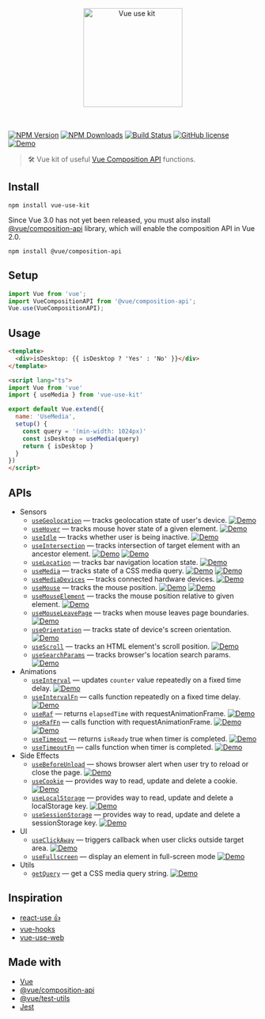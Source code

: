 <p align="center">
  <br>
  <br>
  <a href="https://github.com/microcipcip/vue-use-kit">
    <img 
      src="https://raw.githubusercontent.com/microcipcip/vue-use-kit/master/public/branding/logo.png" 
      alt="Vue use kit" 
      width="200" 
    />
  </a>
  <br>
  <br>
  <br>
</p>

[![NPM Version](https://img.shields.io/npm/v/vue-use-kit.svg)](https://www.npmjs.com/package/vue-use-kit) [![NPM Downloads](https://img.shields.io/npm/dm/vue-use-kit.svg)](https://www.npmjs.com/package/vue-use-kit) [![Build Status](https://img.shields.io/travis/microcipcip/vue-use-kit/master.svg)](https://travis-ci.org/microcipcip/vue-use-kit) [![GitHub license](https://img.shields.io/github/license/microcipcip/vue-use-kit?style=flat-square)](https://github.com/microcipcip/vue-use-kit/blob/master/LICENSE)
[![Demo](https://img.shields.io/badge/demos-🚀-yellow.svg)](https://microcipcip.github.io/vue-use-kit/)

> 🛠️ Vue kit of useful [Vue Composition API](https://vue-composition-api-rfc.netlify.com) functions.</em>

## Install

```shell script
npm install vue-use-kit
```

Since Vue 3.0 has not yet been released, you must also install [@vue/composition-api](https://github.com/vuejs/composition-api) library, which will enable the composition API in Vue 2.0.

```shell script
npm install @vue/composition-api
```

## Setup

```js
import Vue from 'vue';
import VueCompositionAPI from '@vue/composition-api';
Vue.use(VueCompositionAPI);
```

## Usage

```html
<template>
  <div>isDesktop: {{ isDesktop ? 'Yes' : 'No' }}</div>
</template>

<script lang="ts">
import Vue from 'vue'
import { useMedia } from 'vue-use-kit'

export default Vue.extend({
  name: 'UseMedia',
  setup() {
    const query = '(min-width: 1024px)'
    const isDesktop = useMedia(query)
    return { isDesktop }
  }
})
</script>
```

## APIs

- Sensors
  - [`useGeolocation`](./src/functions/useGeolocation/stories/useGeolocation.md) &mdash; tracks geolocation state of user's device.
    [![Demo](https://img.shields.io/badge/demo-🚀-yellow.svg)](https://microcipcip.github.io/vue-use-kit/?path=/story/sensors-usegeolocation--demo)
  - [`useHover`](./src/functions/useHover/stories/useHover.md) &mdash; tracks mouse hover state of a given element.
    [![Demo](https://img.shields.io/badge/demo-🚀-yellow.svg)](https://microcipcip.github.io/vue-use-kit/?path=/story/sensors-usehover--demo)
  - [`useIdle`](./src/functions/useIdle/stories/useIdle.md) &mdash; tracks whether user is being inactive.
    [![Demo](https://img.shields.io/badge/demo-🚀-yellow.svg)](https://microcipcip.github.io/vue-use-kit/?path=/story/sensors-useidle--demo)
  - [`useIntersection`](./src/functions/useIntersection/stories/useIntersection.md) &mdash; tracks intersection of target element with an ancestor element.
    [![Demo](https://img.shields.io/badge/demo-🚀-yellow.svg)](https://microcipcip.github.io/vue-use-kit/?path=/story/sensors-useintersection--demo)
    [![Demo](https://img.shields.io/badge/advanced_demo-🚀-yellow.svg)](https://microcipcip.github.io/vue-use-kit/?path=/story/sensors-useintersection--advanced-demo)
  - [`useLocation`](./src/functions/useLocation/stories/useLocation.md) &mdash; tracks bar navigation location state.
    [![Demo](https://img.shields.io/badge/demo-🚀-yellow.svg)](https://microcipcip.github.io/vue-use-kit/?path=/story/sensors-uselocation--demo)
  - [`useMedia`](./src/functions/useMedia/stories/useMedia.md) &mdash; tracks state of a CSS media query.
    [![Demo](https://img.shields.io/badge/demo-🚀-yellow.svg)](https://microcipcip.github.io/vue-use-kit/?path=/story/sensors-usemedia--demo)
    [![Demo](https://img.shields.io/badge/advanced_demo-🚀-yellow.svg)](https://microcipcip.github.io/vue-use-kit/?path=/story/sensors-usemedia--advanced-demo)
  - [`useMediaDevices`](./src/functions/useMediaDevices/stories/useMediaDevices.md) &mdash; tracks connected hardware devices.
    [![Demo](https://img.shields.io/badge/demo-🚀-yellow.svg)](https://microcipcip.github.io/vue-use-kit/?path=/story/sensors-usemediadevices--demo)
  - [`useMouse`](./src/functions/useMouse/stories/useMouse.md) &mdash; tracks the mouse position.
    [![Demo](https://img.shields.io/badge/demo-🚀-yellow.svg)](https://microcipcip.github.io/vue-use-kit/?path=/story/sensors-usemouse--demo)
    [![Demo](https://img.shields.io/badge/advanced_demo-🚀-yellow.svg)](https://microcipcip.github.io/vue-use-kit/?path=/story/sensors-usemouse--advanced-demo)
  - [`useMouseElement`](./src/functions/useMouseElement/stories/useMouseElement.md) &mdash; tracks the mouse position relative to given element.
    [![Demo](https://img.shields.io/badge/demo-🚀-yellow.svg)](https://microcipcip.github.io/vue-use-kit/?path=/story/sensors-usemouseelement--demo)
  - [`useMouseLeavePage`](./src/functions/useMouseLeavePage/stories/useMouseLeavePage.md) &mdash; tracks when mouse leaves page boundaries.
    [![Demo](https://img.shields.io/badge/demo-🚀-yellow.svg)](https://microcipcip.github.io/vue-use-kit/?path=/story/sensors-usemouseleavepage--demo)
  - [`useOrientation`](./src/functions/useOrientation/stories/useOrientation.md) &mdash; tracks state of device's screen orientation.
    [![Demo](https://img.shields.io/badge/demo-🚀-yellow.svg)](https://microcipcip.github.io/vue-use-kit/?path=/story/sensors-useorientation--demo)
  - [`useScroll`](./src/functions/useScroll/stories/useScroll.md) &mdash; tracks an HTML element's scroll position.
    [![Demo](https://img.shields.io/badge/demo-🚀-yellow.svg)](https://microcipcip.github.io/vue-use-kit/?path=/story/sensors-usescroll--demo)
  - [`useSearchParams`](./src/functions/useSearchParams/stories/useSearchParams.md) &mdash; tracks browser's location search params.
    [![Demo](https://img.shields.io/badge/demo-🚀-yellow.svg)](https://microcipcip.github.io/vue-use-kit/?path=/story/sensors-usesearchparams--demo)
- Animations
  - [`useInterval`](./src/functions/useInterval/stories/useInterval.md) &mdash; updates `counter` value repeatedly on a fixed time delay.
    [![Demo](https://img.shields.io/badge/demo-🚀-yellow.svg)](https://microcipcip.github.io/vue-use-kit/?path=/story/animations-useinterval--demo)
  - [`useIntervalFn`](./src/functions/useIntervalFn/stories/useIntervalFn.md) &mdash; calls function repeatedly on a fixed time delay.
    [![Demo](https://img.shields.io/badge/demo-🚀-yellow.svg)](https://microcipcip.github.io/vue-use-kit/?path=/story/animations-useintervalfn--demo)
  - [`useRaf`](./src/functions/useRaf/stories/useRaf.md) &mdash; returns `elapsedTime` with requestAnimationFrame.
    [![Demo](https://img.shields.io/badge/demo-🚀-yellow.svg)](https://microcipcip.github.io/vue-use-kit/?path=/story/animations-useraf--demo)
  - [`useRafFn`](./src/functions/useRafFn/stories/useRafFn.md) &mdash; calls function with requestAnimationFrame.
    [![Demo](https://img.shields.io/badge/demo-🚀-yellow.svg)](https://microcipcip.github.io/vue-use-kit/?path=/story/animations-useraffn--demo)
    [![Demo](https://img.shields.io/badge/advanced_demo-🚀-yellow.svg)](https://microcipcip.github.io/vue-use-kit/?path=/story/animations-useraffn--advanced-demo)
  - [`useTimeout`](./src/functions/useTimeout/stories/useTimeout.md) &mdash; returns `isReady` true when timer is completed.
    [![Demo](https://img.shields.io/badge/demo-🚀-yellow.svg)](https://microcipcip.github.io/vue-use-kit/?path=/story/animations-usetimeout--demo)
  - [`useTimeoutFn`](./src/functions/useTimeoutFn/stories/useTimeoutFn.md) &mdash; calls function when timer is completed.
    [![Demo](https://img.shields.io/badge/demo-🚀-yellow.svg)](https://microcipcip.github.io/vue-use-kit/?path=/story/animations-usetimeoutfn--demo)
- Side Effects
  - [`useBeforeUnload`](./src/functions/useBeforeUnload/stories/useBeforeUnload.md) &mdash; shows browser alert when user try to reload or close the page.
    [![Demo](https://img.shields.io/badge/demo-🚀-yellow.svg)](https://microcipcip.github.io/vue-use-kit/?path=/story/side-effects-usebeforeunload--demo)
  - [`useCookie`](./src/functions/useCookie/stories/useCookie.md) &mdash; provides way to read, update and delete a cookie.
    [![Demo](https://img.shields.io/badge/demo-🚀-yellow.svg)](https://microcipcip.github.io/vue-use-kit/?path=/story/side-effects-usecookie--demo)
  - [`useLocalStorage`](./src/functions/useLocalStorage/stories/useLocalStorage.md) &mdash; provides way to read, update and delete a localStorage key.
    [![Demo](https://img.shields.io/badge/demo-🚀-yellow.svg)](https://microcipcip.github.io/vue-use-kit/?path=/story/side-effects-uselocalstorage--demo)
  - [`useSessionStorage`](./src/functions/useSessionStorage/stories/useSessionStorage.md) &mdash; provides way to read, update and delete a sessionStorage key.
    [![Demo](https://img.shields.io/badge/demo-🚀-yellow.svg)](https://microcipcip.github.io/vue-use-kit/?path=/story/side-effects-usesessionstorage--demo)
- UI
  - [`useClickAway`](./src/functions/useClickAway/stories/useClickAway.md) &mdash; triggers callback when user clicks outside target area.
    [![Demo](https://img.shields.io/badge/demo-🚀-yellow.svg)](https://microcipcip.github.io/vue-use-kit/?path=/story/ui-useclickaway--demo)
  - [`useFullscreen`](./src/functions/useFullscreen/stories/useFullscreen.md) &mdash; display an element in full-screen mode
    [![Demo](https://img.shields.io/badge/demo-🚀-yellow.svg)](https://microcipcip.github.io/vue-use-kit/?path=/story/ui-usefullscreen--demo)
- Utils
  - [`getQuery`](./src/functions/getQuery/stories/getQuery.md) &mdash; get a CSS media query string.
    [![Demo](https://img.shields.io/badge/demo-🚀-yellow.svg)](https://microcipcip.github.io/vue-use-kit/?path=/story/utils-getquery--demo)

## Inspiration

- [react-use 👍](https://github.com/streamich/react-use)
- [vue-hooks](https://github.com/u3u/vue-hooks)
- [vue-use-web](https://github.com/logaretm/vue-use-web)

## Made with

- [Vue](https://vuejs.org/)
- [@vue/composition-api](https://github.com/vuejs/composition-api)
- [@vue/test-utils](https://vue-test-utils.vuejs.org/)
- [Jest](https://jestjs.io/)
